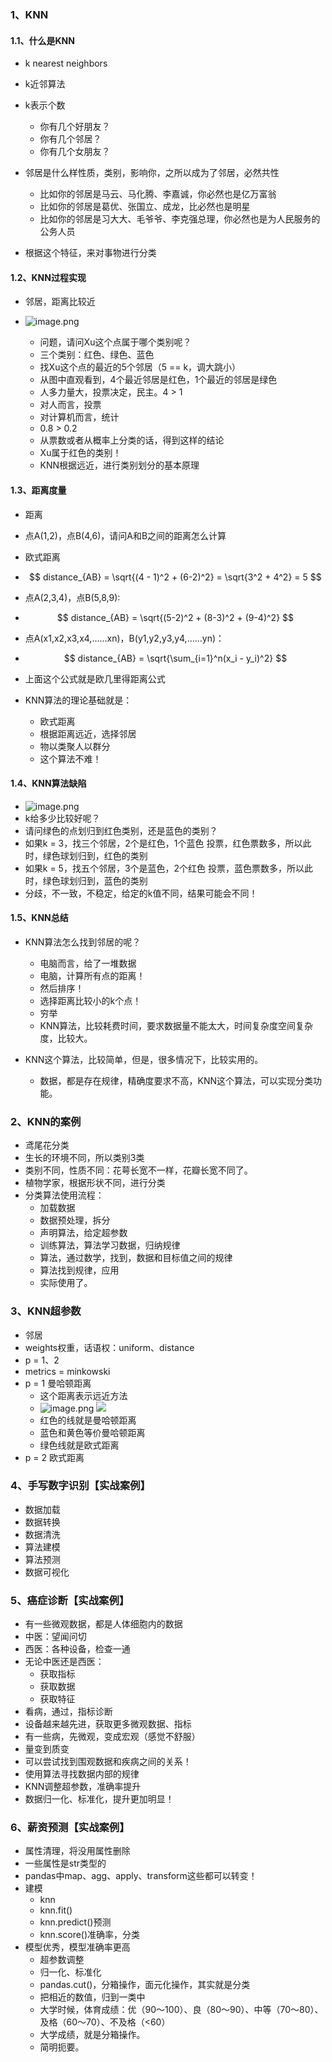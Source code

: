 ### 1、KNN

#### 1.1、什么是KNN

* k nearest neighbors
* k近邻算法
* k表示个数

  * 你有几个好朋友？
  * 你有几个邻居？
  * 你有几个女朋友？
* 邻居是什么样性质，类别，影响你，之所以成为了邻居，必然共性

  * 比如你的邻居是马云、马化腾、李嘉诚，你必然也是亿万富翁
  * 比如你的邻居是葛优、张国立、成龙，比必然也是明星
  * 比如你的邻居是习大大、毛爷爷、李克强总理，你必然也是为人民服务的公务人员
* 根据这个特征，来对事物进行分类

#### 1.2、KNN过程实现

* 邻居，距离比较近
* ![image.png](https://fynotefile.oss-cn-zhangjiakou.aliyuncs.com/fynote/fyfile/463/1652192243064/6b23ba3898bb4834b6aabf47ce1faefb.png)

  * 问题，请问Xu这个点属于哪个类别呢？
  * 三个类别：红色、绿色、蓝色
  * 找Xu这个点的最近的5个邻居（5 == k，调大跳小）
  * 从图中直观看到，4个最近邻居是红色，1个最近的邻居是绿色
  * 人多力量大，投票决定，民主。4 > 1
  * 对人而言，投票
  * 对计算机而言，统计
  * 0.8 > 0.2
  * 从票数或者从概率上分类的话，得到这样的结论
  * Xu属于红色的类别！
  * KNN根据远近，进行类别划分的基本原理

#### 1.3、距离度量

* 距离
* 点A(1,2)，点B(4,6)，请问A和B之间的距离怎么计算
* 欧式距离
* $$
  distance_{AB} = \sqrt{(4 - 1)^2 + (6-2)^2} = \sqrt{3^2 + 4^2} = 5
  $$
* 点A(2,3,4)，点B(5,8,9):
* $$
  distance_{AB} = \sqrt{(5-2)^2 + (8-3)^2 + (9-4)^2}
  $$
* 点A(x1,x2,x3,x4,……xn)，B(y1,y2,y3,y4,……yn)：
* $$
  distance_{AB} = \sqrt{\sum_{i=1}^n(x_i - y_i)^2}
  $$
* 上面这个公式就是欧几里得距离公式
* KNN算法的理论基础就是：

  * 欧式距离
  * 根据距离远近，选择邻居
  * 物以类聚人以群分
  * 这个算法不难！

#### 1.4、KNN算法缺陷

* ![image.png](https://fynotefile.oss-cn-zhangjiakou.aliyuncs.com/fynote/fyfile/463/1652192243064/51e105c520a04694bc29a1ad5bbdc7cd.png)
* k给多少比较好呢？
* 请问绿色的点划归到红色类别，还是蓝色的类别？
* 如果k = 3，找三个邻居，2个是红色，1个蓝色 投票，红色票数多，所以此时，绿色球划归到，红色的类别
* 如果k = 5，找五个邻居，3个是蓝色，2个红色 投票，蓝色票数多，所以此时，绿色球划归到，蓝色的类别
* 分歧，不一致，不稳定，给定的k值不同，结果可能会不同！

#### 1.5、KNN总结

* KNN算法怎么找到邻居的呢？

  * 电脑而言，给了一堆数据
  * 电脑，计算所有点的距离！
  * 然后排序！
  * 选择距离比较小的k个点！
  * 穷举
  * KNN算法，比较耗费时间，要求数据量不能太大，时间复杂度空间复杂度，比较大。
* KNN这个算法，比较简单，但是，很多情况下，比较实用的。

  * 数据，都是存在规律，精确度要求不高，KNN这个算法，可以实现分类功能。

### 2、KNN的案例

* 鸢尾花分类
* 生长的环境不同，所以类别3类
* 类别不同，性质不同：花萼长宽不一样，花瓣长宽不同了。
* 植物学家，根据形状不同，进行分类
* 分类算法使用流程：
  * 加载数据
  * 数据预处理，拆分
  * 声明算法，给定超参数
  * 训练算法，算法学习数据，归纳规律
  * 算法，通过数学，找到，数据和目标值之间的规律
  * 算法找到规律，应用
  * 实际使用了。

### 3、KNN超参数

* 邻居
* weights权重，话语权：uniform、distance
* p = 1、2
* metrics = minkowski
* p = 1 曼哈顿距离
  * 这个距离表示远近方法
  * ![image.png](https://fynotefile.oss-cn-zhangjiakou.aliyuncs.com/fynote/fyfile/463/1652192243064/6404240c361f488eb904b665b2f6ef83.jpg)
    ![](https://bkimg.cdn.bcebos.com/pic/8326cffc1e178a8208d61b83f603738da977e82f?x-bce-process=image/resize,m_lfit,w_220,h_220,limit_1)
  * 红色的线就是曼哈顿距离
  * 蓝色和黄色等价曼哈顿距离
  * 绿色线就是欧式距离
* p = 2 欧式距离

### 4、手写数字识别【实战案例】

* 数据加载
* 数据转换
* 数据清洗
* 算法建模
* 算法预测
* 数据可视化

### 5、癌症诊断【实战案例】

* 有一些微观数据，都是人体细胞内的数据
* 中医：望闻问切
* 西医：各种设备，检查一通
* 无论中医还是西医：
  * 获取指标
  * 获取数据
  * 获取特征
* 看病，通过，指标诊断
* 设备越来越先进，获取更多微观数据、指标
* 有一些病，先微观，变成宏观（感觉不舒服）
* 量变到质变
* 可以尝试找到围观数据和疾病之间的关系！
* 使用算法寻找数据内部的规律
* KNN调整超参数，准确率提升
* 数据归一化、标准化，提升更加明显！

### 6、薪资预测【实战案例】

* 属性清理，将没用属性删除
* 一些属性是str类型的
* pandas中map、agg、apply、transform这些都可以转变！
* 建模
  * knn
  * knn.fit()
  * knn.predict()预测
  * knn.score()准确率，分类
* 模型优秀，模型准确率更高
  * 超参数调整
  * 归一化、标准化
  * pandas.cut()，分箱操作，面元化操作，其实就是分类
  * 把相近的数值，归到一类中
  * 大学时候，体育成绩：优（90～100）、良（80～90）、中等（70～80）、及格（60～70）、不及格（&#x3c;60）
  * 大学成绩，就是分箱操作。
  * 简明扼要。
